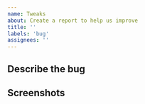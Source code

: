 ```yaml
---
name: Tweaks
about: Create a report to help us improve
title: ''
labels: 'bug'
assignees: ''
---
```

## Describe the bug
<!-- A clear and concise description of what the bug is. -->
## Screenshots
<!-- If applicable, add screenshots to help explain your problem. -->